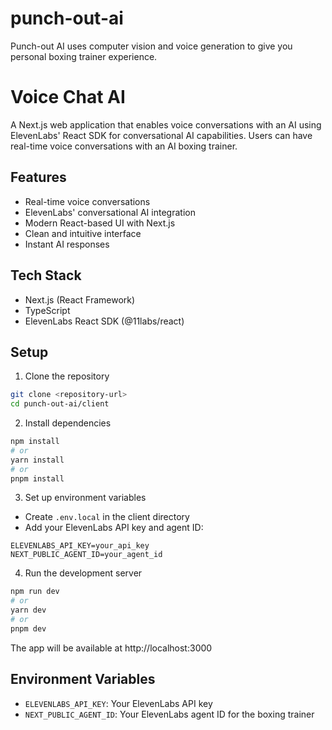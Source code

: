 # punch-out-ai
Punch-out AI uses computer vision and voice generation to give you personal boxing trainer experience.

# Voice Chat AI

A Next.js web application that enables voice conversations with an AI using ElevenLabs' React SDK for conversational AI capabilities. Users can have real-time voice conversations with an AI boxing trainer.

## Features
- Real-time voice conversations
- ElevenLabs' conversational AI integration
- Modern React-based UI with Next.js
- Clean and intuitive interface
- Instant AI responses

## Tech Stack
- Next.js (React Framework)
- TypeScript
- ElevenLabs React SDK (@11labs/react)

## Setup

1. Clone the repository
```bash
git clone <repository-url>
cd punch-out-ai/client
```

2. Install dependencies
```bash
npm install
# or
yarn install
# or
pnpm install
```

3. Set up environment variables
- Create `.env.local` in the client directory
- Add your ElevenLabs API key and agent ID:
```
ELEVENLABS_API_KEY=your_api_key
NEXT_PUBLIC_AGENT_ID=your_agent_id
```

4. Run the development server
```bash
npm run dev
# or
yarn dev
# or
pnpm dev
```

The app will be available at http://localhost:3000

## Environment Variables

- `ELEVENLABS_API_KEY`: Your ElevenLabs API key
- `NEXT_PUBLIC_AGENT_ID`: Your ElevenLabs agent ID for the boxing trainer
